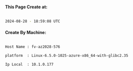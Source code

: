 
   
#### This Page Create at:

```bash

2024-08-28 - 18:59:08 UTC

```

#### Create By Machine:

```bash

Host Name : fv-az2028-576

platform  : Linux-6.5.0-1025-azure-x86_64-with-glibc2.35

Ip Local  : 10.1.0.177

```

